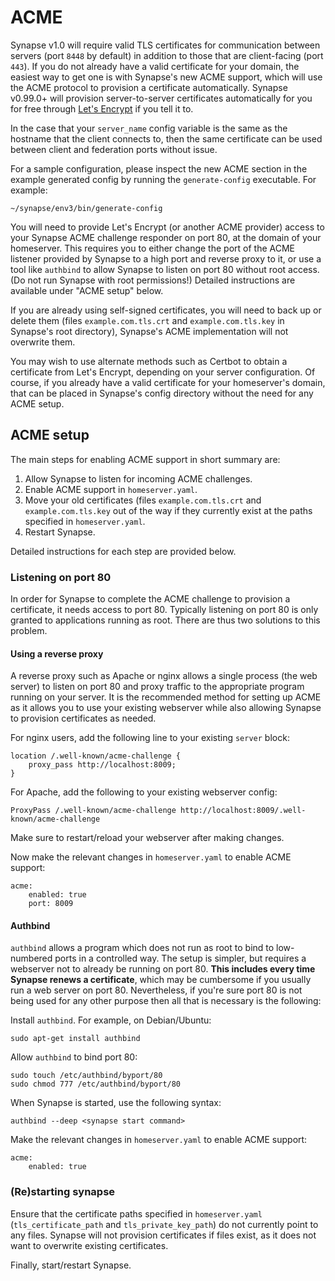 # ACME

Synapse v1.0 will require valid TLS certificates for communication between
servers (port `8448` by default) in addition to those that are client-facing
(port `443`). If you do not already have a valid certificate for your domain,
the easiest way to get one is with Synapse's new ACME support, which will use
the ACME protocol to provision a certificate automatically. Synapse v0.99.0+
will provision server-to-server certificates automatically for you for free
through [Let's Encrypt](https://letsencrypt.org/) if you tell it to.

In the case that your `server_name` config variable is the same as
the hostname that the client connects to, then the same certificate can be
used between client and federation ports without issue. 

For a sample configuration, please inspect the new ACME section in the example
generated config by running the `generate-config` executable. For example:

```
~/synapse/env3/bin/generate-config
```

You will need to provide Let's Encrypt (or another ACME provider) access to
your Synapse ACME challenge responder on port 80, at the domain of your
homeserver. This requires you to either change the port of the ACME listener
provided by Synapse to a high port and reverse proxy to it, or use a tool
like `authbind` to allow Synapse to listen on port 80 without root access.
(Do not run Synapse with root permissions!) Detailed instructions are
available under "ACME setup" below.

If you are already using self-signed certificates, you will need to back up
or delete them (files `example.com.tls.crt` and `example.com.tls.key` in
Synapse's root directory), Synapse's ACME implementation will not overwrite
them.

You may wish to use alternate methods such as Certbot to obtain a certificate
from Let's Encrypt, depending on your server configuration. Of course, if you
already have a valid certificate for your homeserver's domain, that can be
placed in Synapse's config directory without the need for any ACME setup.

## ACME setup

The main steps for enabling ACME support in short summary are:

1. Allow Synapse to listen for incoming ACME challenges.
1. Enable ACME support in `homeserver.yaml`.
1. Move your old certificates (files `example.com.tls.crt` and `example.com.tls.key` out of the way if they currently exist at the paths specified in `homeserver.yaml`.
1. Restart Synapse.

Detailed instructions for each step are provided below.

### Listening on port 80

In order for Synapse to complete the ACME challenge to provision a
certificate, it needs access to port 80. Typically listening on port 80 is
only granted to applications running as root. There are thus two solutions to
this problem.

#### Using a reverse proxy

A reverse proxy such as Apache or nginx allows a single process (the web
server) to listen on port 80 and proxy traffic to the appropriate program
running on your server. It is the recommended method for setting up ACME as
it allows you to use your existing webserver while also allowing Synapse to
provision certificates as needed.

For nginx users, add the following line to your existing `server` block:

```
location /.well-known/acme-challenge {
    proxy_pass http://localhost:8009;
}
```

For Apache, add the following to your existing webserver config:

```
ProxyPass /.well-known/acme-challenge http://localhost:8009/.well-known/acme-challenge
```

Make sure to restart/reload your webserver after making changes.

Now make the relevant changes in `homeserver.yaml` to enable ACME support:

```
acme:
    enabled: true
    port: 8009
```


#### Authbind

`authbind` allows a program which does not run as root to bind to
low-numbered ports in a controlled way. The setup is simpler, but requires a
webserver not to already be running on port 80. **This includes every time
Synapse renews a certificate**, which may be cumbersome if you usually run a
web server on port 80. Nevertheless, if you're sure port 80 is not being used
for any other purpose then all that is necessary is the following:

Install `authbind`. For example, on Debian/Ubuntu:

```
sudo apt-get install authbind
```

Allow `authbind` to bind port 80:

```
sudo touch /etc/authbind/byport/80
sudo chmod 777 /etc/authbind/byport/80
```

When Synapse is started, use the following syntax:

```
authbind --deep <synapse start command>
```

Make the relevant changes in `homeserver.yaml` to enable ACME support:

```
acme:
    enabled: true
```

### (Re)starting synapse

Ensure that the certificate paths specified in `homeserver.yaml` (`tls_certificate_path` and `tls_private_key_path`) do not currently point to any files. Synapse will not provision certificates if files exist, as it does not want to overwrite existing certificates.

Finally, start/restart Synapse.
